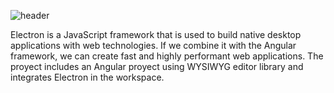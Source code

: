 ![header](https://capsule-render.vercel.app/api?type=waving&color=auto&height=300&section=header&text=WYSIWYG%20Editor%20Electron&fontSize=90&animation=fadeIn&fontAlignY=38&descAlignY=51&descAlign=62)

Electron is a JavaScript framework that is used to build native desktop applications with web technologies. If we combine it with the Angular framework, we can create fast and highly performant web applications. The proyect includes an Angular proyect using WYSIWYG editor library and integrates Electron in the workspace.
